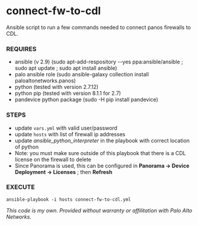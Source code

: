 # connect-fw-to-cdl
Ansible script to run a few commands needed to connect panos firewalls to CDL.

### REQUIRES
* ansible (v 2.9) (sudo apt-add-respository --yes ppa:ansible/ansible ; sudo apt update ; sudo apt install ansible)
* palo ansible role (sudo ansible-galaxy collection install paloaltonetworks.panos)
* python (tested with version 2.7.12)
* python pip (tested with version 8.1.1 for 2.7) 
* pandevice python package (sudo -H pip install pandevice)
 

### STEPS
* update `vars.yml` with valid user/password
* update `hosts` with list of firewall ip addresses
* update *ansible_python_interpreter* in the playbook with correct location of python
* Note: you must make sure outside of this playbook that there is a CDL license on the firewall to delete
* Since Panorama is used, this can be configured in **Panorama -> Device Deployment -> Licenses** ; then **Refresh**

### EXECUTE
```
ansible-playbook -i hosts connect-fw-to-cdl.yml
```

_This code is my own. Provided without warranty or affilitation with Palo Alto Networks._
